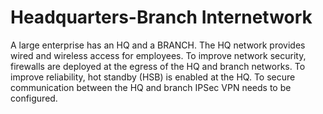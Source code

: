 # Headquarters-Branch Internetwork

A large enterprise has an HQ and a BRANCH. The HQ network provides wired and wireless access for employees. To improve network security, firewalls are deployed at the egress of the HQ and branch networks. To improve reliability, hot standby (HSB) is enabled at the HQ. To secure communication between the HQ and branch IPSec VPN needs to be configured.
